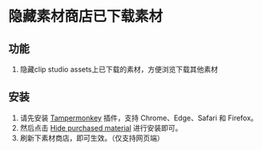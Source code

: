 # 隐藏素材商店已下载素材
## 功能
1. 隐藏clip studio assets上已下载的素材，方便浏览下载其他素材

## 安装

1. 请先安装 [Tampermonkey][1] 插件，支持 Chrome、Edge、Safari 和 Firefox。
2. 然后点击 [Hide purchased material][2] 进行安装即可。
3. 刷新下素材商店，即可生效。（仅支持网页端）

[1]: http://tampermonkey.net/ "Tampermonkey"
[2]: https:// "Hide purchased material"
